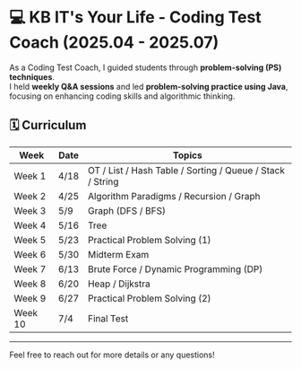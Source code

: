 # 💻 KB IT's Your Life - Coding Test Coach (2025.04 - 2025.07)

As a Coding Test Coach, I guided students through **problem-solving (PS) techniques**.  
I held **weekly Q&A sessions** and led **problem-solving practice using Java**, focusing on enhancing coding skills and algorithmic thinking.  


## 🗓️ **Curriculum**
| Week      | Date   | Topics                                 |
|----------|--------|----------------------------------------|
| Week 1   | 4/18   | OT / List / Hash Table / Sorting / Queue / Stack / String    |
| Week 2   | 4/25   | Algorithm Paradigms / Recursion / Graph                      |
| Week 3   | 5/9    | Graph (DFS / BFS)                       |
| Week 4   | 5/16   | Tree                                  |
| Week 5   | 5/23   | Practical Problem Solving (1)                     |
| Week 6   | 5/30   | Midterm Exam                            |
| Week 7   | 6/13   | Brute Force / Dynamic Programming (DP)              |
| Week 8   | 6/20   | Heap / Dijkstra                                    |
| Week 9   | 6/27   | Practical Problem Solving (2)                 |
| Week 10  | 7/4    | Final Test                              |

---

Feel free to reach out for more details or any questions!
